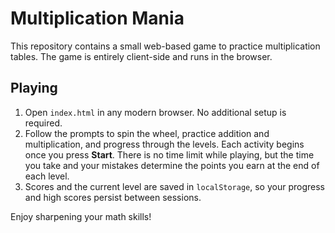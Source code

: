 # Multiplication Mania

This repository contains a small web-based game to practice multiplication tables. The game is entirely client-side and runs in the browser.

## Playing

1. Open `index.html` in any modern browser. No additional setup is required.
2. Follow the prompts to spin the wheel, practice addition and multiplication, and progress through the levels. Each activity begins once you press **Start**. There is no time limit while playing, but the time you take and your mistakes determine the points you earn at the end of each level.
3. Scores and the current level are saved in `localStorage`, so your progress and high scores persist between sessions.

Enjoy sharpening your math skills!
